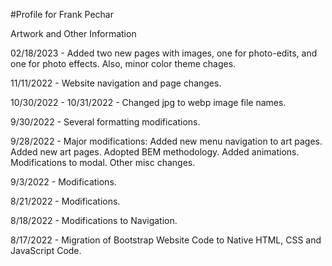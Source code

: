 #Profile for Frank Pechar

Artwork and Other Information

02/18/2023 - Added two new pages with images, one for photo-edits, and one for photo effects. Also, minor color theme chages.

11/11/2022 - Website navigation and page changes.

10/30/2022 - 10/31/2022 - Changed jpg to webp image file names.

9/30/2022 - Several formatting modifications.

9/28/2022 - Major modifications: Added new menu navigation to art pages. Added new art pages. Adopted BEM methodology. Added animations. Modifications to modal. Other misc changes.

9/3/2022 - Modifications.

8/21/2022 - Modifications.

8/18/2022 - Modifications to Navigation.

8/17/2022 - Migration of Bootstrap Website Code to Native HTML, CSS and JavaScript Code.
